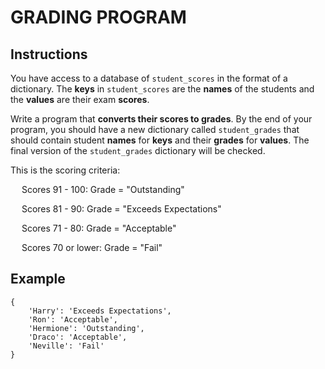 # GRADING PROGRAM

## Instructions

You have access to a database of `student_scores` in the format of a dictionary. The **keys** in `student_scores` are the **names** of the students and the **values** are their exam **scores**.

Write a program that **converts their scores to grades**. By the end of your program, you should have a new dictionary called `student_grades` that should contain student **names** for **keys** and their **grades** for **values**. The final version of the `student_grades` dictionary will be checked.

This is the scoring criteria:

&emsp; Scores 91 - 100: Grade = "Outstanding"

&emsp; Scores 81 - 90: Grade = "Exceeds Expectations"

&emsp; Scores 71 - 80: Grade = "Acceptable"

&emsp; Scores 70 or lower: Grade = "Fail"

## Example

```
{
    'Harry': 'Exceeds Expectations',
    'Ron': 'Acceptable',
    'Hermione': 'Outstanding',
    'Draco': 'Acceptable',
    'Neville': 'Fail'
}
```
